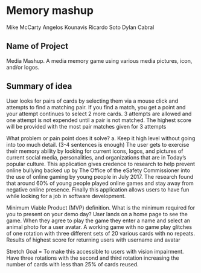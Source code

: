 # Memory mashup

Mike McCarty
Angelos Kounavis
Ricardo Soto
Dylan Cabral

## Name of Project

Media Mashup. 
A media memory game using various media pictures, icon, and/or logos.

## Summary of idea

User looks for pairs of cards by selecting them via a mouse click and attempts to find a matching pair. If you find a match, you get a point and your attempt continues to select 2 more cards. 3 attempts are allowed and one attempt is not expended until a pair is not matched. The highest score will be provided with the most pair matches given for 3 attempts

What problem or pain point does it solve? a. Keep it high level without going into too much detail. (3-4 sentences is enough)
The user gets to exercise their memory ability by looking for current icons, logos, and pictures of current social media, personalities, and organizations that are in Today’s popular culture. This application gives credence to research to help prevent online bullying backed up by The Office of the eSafety Commissioner into the use of online gaming by young people in July 2017. The research found that around 60% of young people played online games and stay away from negative online presence. Finally this application allows users to have fun while looking for a job in software development.

Minimum Viable Product (MVP) definition.
What is the minimum required for you to present on your demo day?
User lands on a home page to see the game. When they agree to play the game they enter a name and select an animal photo for a user avatar. A working game with no game play glitches of one rotation with three different sets of 20 various cards with no repeats. Results of highest score for returning users with username and avatar

Stretch Goal = To make this accessible to users with vision impairment. Have three rotations with the second and third rotation increasing the number of cards with less than 25% of cards reused.
